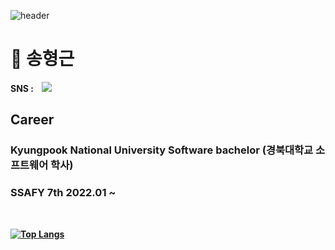 ![header](https://capsule-render.vercel.app/api?type=slice&color=00a3d2&height=400&section=header&text=Hyunggeun%Song&fontSize=90)
<br/>
# 🌱 송형근  
<B>SNS : 
<a href="https://www.instagram.com/lucas.song94/">
    <img 
        src="http://img.shields.io/badge/-Instagram-222222?style=flat&logo=Instagram&link=https://www.instagram.com/lucas.song94/"
        style="height : auto; margin-left : 10px; margin-right : 10px;"/>
</a>

  
## Career

### Kyungpook National University Software bachelor (경북대학교 소프트웨어 학사)
### SSAFY 7th 2022.01 ~

<br/>

[![Top Langs](https://github-readme-stats.vercel.app/api/top-langs/?username=lukeydokey&layout=compact)](https://github.com/anuraghazra/github-readme-stats)



<!--
**lukeydokey/lukeydokey** is a ✨ _special_ ✨ repository because its `README.md` (this file) appears on your GitHub profile.

Here are some ideas to get you started:

- 🔭 I’m currently working on ...
- 🌱 I’m currently learning ...
- 👯 I’m looking to collaborate on ...
- 🤔 I’m looking for help with ...
- 💬 Ask me about ...
- 📫 How to reach me: ...
- 😄 Pronouns: ...
- ⚡ Fun fact: ...
-->
